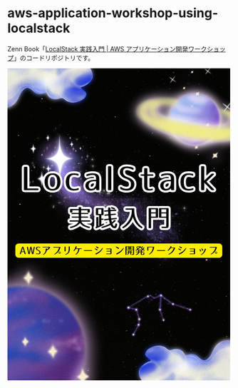 # aws-application-workshop-using-localstack

Zenn Book「[LocalStack 実践入門 | AWS アプリケーション開発ワークショップ](https://zenn.dev/kakakakakku/books/aws-application-workshop-using-localstack)」のコードリポジトリです。

![cover](images/cover.png)
